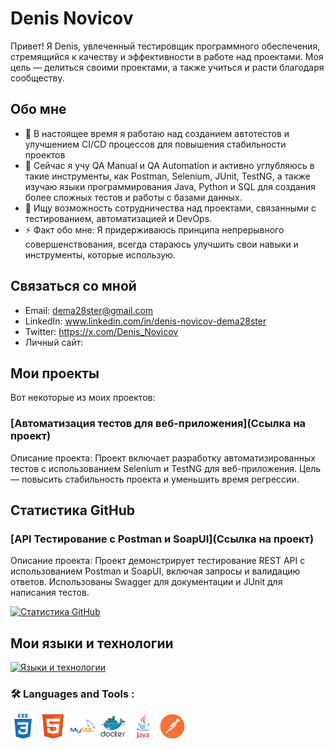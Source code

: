 # Denis Novicov

Привет! 
Я Denis, увлеченный тестировщик программного обеспечения, стремящийся к качеству и эффективности в работе над проектами.
Моя цель — делиться своими проектами, а также учиться и расти благодаря сообществу.

## Обо мне

- 🔭 В настоящее время я работаю над созданием автотестов и улучшением CI/CD процессов для повышения стабильности проектов
- 🌱 Сейчас я учу QA Manual и QA Automation и активно углубляюсь в такие инструменты, как Postman, Selenium, JUnit, TestNG, а также изучаю языки программирования Java, Python и SQL для создания более сложных тестов и работы с базами данных.
- 👯 Ищу возможность сотрудничества над проектами, связанными с тестированием, автоматизацией и DevOps.
- ⚡ Факт обо мне: Я придерживаюсь принципа непрерывного совершенствования, всегда стараюсь улучшить свои навыки и инструменты, которые использую.
## Связаться со мной

- Email: dema28ster@gmail.com
- LinkedIn: www.linkedin.com/in/denis-novicov-dema28ster
- Twitter: https://x.com/Denis_Novicov
- Личный сайт: 

## Мои проекты

Вот некоторые из моих проектов:

### [Автоматизация тестов для веб-приложения](Ссылка на проект)

Описание проекта: Проект включает разработку автоматизированных тестов с использованием Selenium и TestNG для веб-приложения. Цель — повысить стабильность проекта и уменьшить время регрессии.
## Статистика GitHub

### [API Тестирование с Postman и SoapUI](Ссылка на проект)

Описание проекта: Проект демонстрирует тестирование REST API с использованием Postman и SoapUI, включая запросы и валидацию ответов. Использованы Swagger для документации и JUnit для написания тестов.


[![Статистика GitHub](https://github-readme-stats.vercel.app/api?username=dema28&show_icons=true&theme=radical)](https://github.com/dema28)

## Мои языки и технологии

[![Языки и технологии](https://github-readme-stats.vercel.app/api/top-langs/?username=dema28&layout=compact&theme=radical)](https://github.com/dema28)

### :hammer_and_wrench: Languages and Tools :

  <img src="https://github.com/devicons/devicon/blob/master/icons/css3/css3-plain-wordmark.svg"  title="CSS3" alt="CSS" width="40" height="40"/>&nbsp;
  <img src="https://github.com/devicons/devicon/blob/master/icons/html5/html5-original.svg" title="HTML5" alt="HTML" width="40" height="40"/>&nbsp;
  <img src="https://github.com/devicons/devicon/blob/master/icons/mysql/mysql-original-wordmark.svg" title="MySQL"  alt="MySQL" width="40" height="40"/>&nbsp;
  <img src="https://github.com/devicons/devicon/blob/d98a72cb9a6d8e543ddbddc32bac231572349e96/icons/docker/docker-original-wordmark.svg" title="docker" alt="docker" width="40" height="40"/>&nbsp;
  <img src="https://github.com/devicons/devicon/blob/d98a72cb9a6d8e543ddbddc32bac231572349e96/icons/java/java-original-wordmark.svg" title="java" alt="java" width="40" height="40"/>&nbsp;
 <img src="https://github.com/devicons/devicon/blob/master/icons/postman/postman-original.svg" title="postman" alt="postman" width="40" height="40"/>&nbsp;
  </div>
